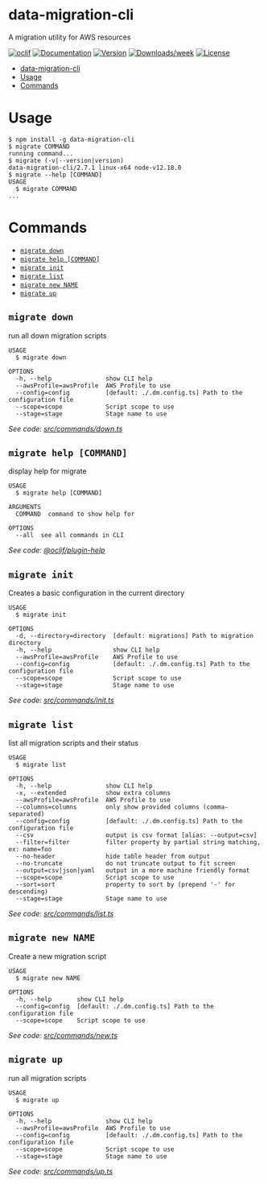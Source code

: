 # data-migration-cli

A migration utility for AWS resources

[![oclif](https://img.shields.io/badge/cli-oclif-brightgreen.svg)](https://oclif.io)
[![Documentation](https://img.shields.io/badge/documentation-view-blue)](https://data-migration.js.org/)
[![Version](https://img.shields.io/npm/v/data-migration-cli.svg)](https://npmjs.org/package/data-migration-cli)
[![Downloads/week](https://img.shields.io/npm/dw/data-migration-cli.svg)](https://npmjs.org/package/data-migration-cli)
[![License](https://img.shields.io/npm/l/data-migration-cli.svg)](https://github.com/drg-adaptive/data-migration/blob/master/package.json)

<!-- toc -->
* [data-migration-cli](#data-migration-cli)
* [Usage](#usage)
* [Commands](#commands)
<!-- tocstop -->

# Usage

<!-- usage -->
```sh-session
$ npm install -g data-migration-cli
$ migrate COMMAND
running command...
$ migrate (-v|--version|version)
data-migration-cli/2.7.1 linux-x64 node-v12.18.0
$ migrate --help [COMMAND]
USAGE
  $ migrate COMMAND
...
```
<!-- usagestop -->

# Commands

<!-- commands -->
* [`migrate down`](#migrate-down)
* [`migrate help [COMMAND]`](#migrate-help-command)
* [`migrate init`](#migrate-init)
* [`migrate list`](#migrate-list)
* [`migrate new NAME`](#migrate-new-name)
* [`migrate up`](#migrate-up)

## `migrate down`

run all down migration scripts

```
USAGE
  $ migrate down

OPTIONS
  -h, --help               show CLI help
  --awsProfile=awsProfile  AWS Profile to use
  --config=config          [default: ./.dm.config.ts] Path to the configuration file
  --scope=scope            Script scope to use
  --stage=stage            Stage name to use
```

_See code: [src/commands/down.ts](https://github.com/theBenForce/data-migration/blob/v2.7.1/src/commands/down.ts)_

## `migrate help [COMMAND]`

display help for migrate

```
USAGE
  $ migrate help [COMMAND]

ARGUMENTS
  COMMAND  command to show help for

OPTIONS
  --all  see all commands in CLI
```

_See code: [@oclif/plugin-help](https://github.com/oclif/plugin-help/blob/v2.2.3/src/commands/help.ts)_

## `migrate init`

Creates a basic configuration in the current directory

```
USAGE
  $ migrate init

OPTIONS
  -d, --directory=directory  [default: migrations] Path to migration directory
  -h, --help                 show CLI help
  --awsProfile=awsProfile    AWS Profile to use
  --config=config            [default: ./.dm.config.ts] Path to the configuration file
  --scope=scope              Script scope to use
  --stage=stage              Stage name to use
```

_See code: [src/commands/init.ts](https://github.com/theBenForce/data-migration/blob/v2.7.1/src/commands/init.ts)_

## `migrate list`

list all migration scripts and their status

```
USAGE
  $ migrate list

OPTIONS
  -h, --help               show CLI help
  -x, --extended           show extra columns
  --awsProfile=awsProfile  AWS Profile to use
  --columns=columns        only show provided columns (comma-separated)
  --config=config          [default: ./.dm.config.ts] Path to the configuration file
  --csv                    output is csv format [alias: --output=csv]
  --filter=filter          filter property by partial string matching, ex: name=foo
  --no-header              hide table header from output
  --no-truncate            do not truncate output to fit screen
  --output=csv|json|yaml   output in a more machine friendly format
  --scope=scope            Script scope to use
  --sort=sort              property to sort by (prepend '-' for descending)
  --stage=stage            Stage name to use
```

_See code: [src/commands/list.ts](https://github.com/theBenForce/data-migration/blob/v2.7.1/src/commands/list.ts)_

## `migrate new NAME`

Create a new migration script

```
USAGE
  $ migrate new NAME

OPTIONS
  -h, --help       show CLI help
  --config=config  [default: ./.dm.config.ts] Path to the configuration file
  --scope=scope    Script scope to use
```

_See code: [src/commands/new.ts](https://github.com/theBenForce/data-migration/blob/v2.7.1/src/commands/new.ts)_

## `migrate up`

run all migration scripts

```
USAGE
  $ migrate up

OPTIONS
  -h, --help               show CLI help
  --awsProfile=awsProfile  AWS Profile to use
  --config=config          [default: ./.dm.config.ts] Path to the configuration file
  --scope=scope            Script scope to use
  --stage=stage            Stage name to use
```

_See code: [src/commands/up.ts](https://github.com/theBenForce/data-migration/blob/v2.7.1/src/commands/up.ts)_
<!-- commandsstop -->
